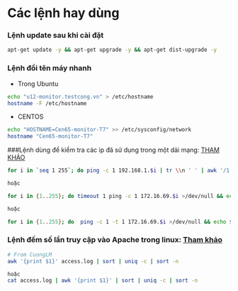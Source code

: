 Các lệnh hay dùng
==================

### Lệnh update sau khi cài đặt 
```sh
apt-get update -y && apt-get upgrade -y && apt-get dist-upgrade -y
```

### Lệnh đổi tên máy nhanh 
- Trong Ubuntu
```sh
echo "u12-monitor.testcong.vn" > /etc/hostname
hostname -F /etc/hostname
```
- CENTOS
```sh
echo "HOSTNAME=Cen65-monitor-T7" >> /etc/sysconfig/network
hostname "Cen65-monitor-T7"
```

###Lệnh dùng để kiểm tra các ip đã sử dụng trong một dải mạng: [THAM KHẢO](http://etherealmind.com/tech-notes-ping-sweep-ip-subnet/)
```sh
for i in `seq 1 255`; do ping -c 1 192.168.1.$i | tr \\n ' ' | awk '/1 received/ {print $2}'; done 

hoặc

for i in {1..255}; do timeout 1 ping -c 1 172.16.69.$i >/dev/null && echo $_; done

hoặc

for i in {1..255}; do  ping -c 1 -t 1 172.16.69.$i >/dev/null && echo $_; done
```

### Lệnh đếm số lần truy cập vào Apache trong linux: [Tham khảo](http://frustratedtech.com/post/30324903133/count-ip-addresses-in-apache-access-logs)
```sh
# From CuongLM
awk '{print $1}' access.log | sort | uniq -c | sort -n

hoặc
cat access.log | awk '{print $1}' | sort | uniq -c | sort -n
```

